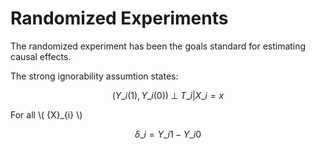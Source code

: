 


Randomized Experiments
========================================================

The randomized experiment has been the goals standard for estimating causal effects. 

The strong ignorability assumtion states:

$$({ Y }\_{ i }(1),{ Y }\_{ i }(0)) \; \bot \; { T }\_{ i }|{ X }\_{ i }=x$$

For all \\( {X}_{i} \\)

$${\delta}\_{i} = { Y }\_{ i1 }-{ Y }\_{ i0 }$$

